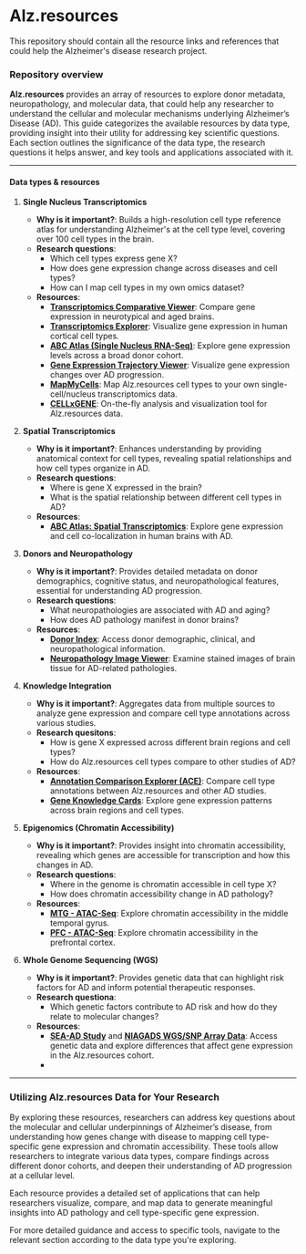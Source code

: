 # Alz.resources
This repository should contain all the resource links and references that could help the Alzheimer's disease research project.

### **Repository overview**

**Alz.resources** provides an array of resources to explore donor metadata, neuropathology, and molecular data, that could help 
any researcher to understand the cellular and molecular mechanisms underlying Alzheimer’s Disease (AD). This guide categorizes 
the available resources by data type, providing insight into their utility for addressing key scientific questions. 
Each section outlines the significance of the data type, the research questions it helps answer, and key tools 
and applications associated with it.

---

#### **Data types & resources**

1. **Single Nucleus Transcriptomics**
   - **Why is it important?**: Builds a high-resolution cell type reference atlas for understanding Alzheimer's at the cell type level, covering over 100 cell types in the brain.
   - **Research questions**:
     - Which cell types express gene X?
     - How does gene expression change across diseases and cell types?
     - How can I map cell types in my own omics dataset?
   - **Resources**:
     - **[Transcriptomics Comparative Viewer](https://alz.resources/Transcriptomics-Comparative-Viewer)**: Compare gene expression in neurotypical and aged brains.
     - **[Transcriptomics Explorer](https://alz.resources/Transcriptomics-Explorer)**: Visualize gene expression in human cortical cell types.
     - **[ABC Atlas (Single Nucleus RNA-Seq)](https://alz.resources/ABC-Atlas-Single-Nucleus-RNA-Seq)**: Explore gene expression levels across a broad donor cohort.
     - **[Gene Expression Trajectory Viewer](https://alz.resources/Gene-Expression-Trajectory-Viewer)**: Visualize gene expression changes over AD progression.
     - **[MapMyCells](https://alz.resources/MapMyCells)**: Map Alz.resources cell types to your own single-cell/nucleus transcriptomics data.
     - **[CELLxGENE](https://alz.resources/CELLxGENE)**: On-the-fly analysis and visualization tool for Alz.resources data.

2. **Spatial Transcriptomics**
   - **Why is it important?**: Enhances understanding by providing anatomical context for cell types, revealing spatial relationships and how cell types organize in AD.
   - **Research questions**:
     - Where is gene X expressed in the brain?
     - What is the spatial relationship between different cell types in AD?
   - **Resources**:
     - **[ABC Atlas: Spatial Transcriptomics](https://alz.resources/ABC-Atlas-Spatial-Transcriptomics)**: Explore gene expression and cell co-localization in human brains with AD.

3. **Donors and Neuropathology**
   - **Why is it important?**: Provides detailed metadata on donor demographics, cognitive status, and neuropathological features, essential for understanding AD progression.
   - **Research questions**:
     - What neuropathologies are associated with AD and aging?
     - How does AD pathology manifest in donor brains?
   - **Resources**:
     - **[Donor Index](https://alz.resources/Donor-Index)**: Access donor demographic, clinical, and neuropathological information.
     - **[Neuropathology Image Viewer](https://alz.resources/Neuropathology-Image-Viewer)**: Examine stained images of brain tissue for AD-related pathologies.

4. **Knowledge Integration**
   - **Why is it important?**: Aggregates data from multiple sources to analyze gene expression and compare cell type annotations across various studies.
   - **Research quesitons**:
     - How is gene X expressed across different brain regions and cell types?
     - How do Alz.resources cell types compare to other studies of AD?
   - **Resources**:
     - **[Annotation Comparison Explorer (ACE)](https://alz.resources/Annotation-Comparison-Explorer)**: Compare cell type annotations between Alz.resources and other AD studies.
     - **[Gene Knowledge Cards](https://alz.resources/Gene-Knowledge-Cards)**: Explore gene expression patterns across brain regions and cell types.

5. **Epigenomics (Chromatin Accessibility)**
   - **Why is it important?**: Provides insight into chromatin accessibility, revealing which genes are accessible for transcription and how this changes in AD.
   - **Research questions**:
     - Where in the genome is chromatin accessible in cell type X?
     - How does chromatin accessibility change in AD pathology?
   - **Resources**:
     - **[MTG - ATAC-Seq](https://genome.ucsc.edu/s/SEA-AD/SEA-AD_release_v1)**: Explore chromatin accessibility in the middle temporal gyrus.
     - **[PFC - ATAC-Seq](https://genome.ucsc.edu/s/SEA%2DAD/SEA%2DAD_PFC_release_v2)**: Explore chromatin accessibility in the prefrontal cortex.

6. **Whole Genome Sequencing (WGS)**
   - **Why is it important?**: Provides genetic data that can highlight risk factors for AD and inform potential therapeutic responses.
   - **Research questiona**:
     - Which genetic factors contribute to AD risk and how do they relate to molecular changes?
   - **Resources**:
     - **[SEA-AD Study](https://dss.niagads.org/studies/sa000065/)** and **[NIAGADS WGS/SNP Array Data](http://dss.niagads.org/datasets/ng00174/)**: Access genetic data and explore differences that affect gene expression in the Alz.resources cohort.
     - 

---

### **Utilizing Alz.resources Data for Your Research**

By exploring these resources, researchers can address key questions about the molecular and cellular underpinnings of Alzheimer’s disease, from understanding how genes change with disease to mapping cell type-specific gene expression and chromatin accessibility. These tools allow researchers to integrate various data types, compare findings across different donor cohorts, and deepen their understanding of AD progression at a cellular level.

Each resource provides a detailed set of applications that can help researchers visualize, compare, and map data to generate meaningful insights into AD pathology and cell type-specific gene expression.

For more detailed guidance and access to specific tools, navigate to the relevant section according to the data type you're exploring.
